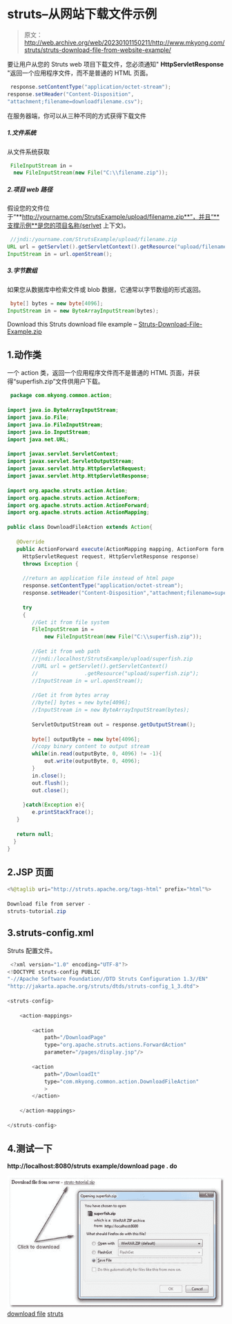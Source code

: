 # struts–从网站下载文件示例

> 原文：<http://web.archive.org/web/20230101150211/http://www.mkyong.com/struts/struts-download-file-from-website-example/>

要让用户从您的 Struts web 项目下载文件，您必须通知" **HttpServletResponse** "返回一个应用程序文件，而不是普通的 HTML 页面。

```java
 response.setContentType("application/octet-stream");
response.setHeader("Content-Disposition",
"attachment;filename=downloadfilename.csv"); 
```

在服务器端，你可以从三种不同的方式获得下载文件

##### 1.文件系统

从文件系统获取

```java
 FileInputStream in = 
  new FileInputStream(new File("C:\\filename.zip")); 
```

##### 2.项目 web 路径

假设您的文件位于“**http://yourname.com/StrutsExample/upload/filename.zip**”，并且“**支撑示例**是您的项目名称(serlvet 上下文)。

```java
 //jndi:/yourname.com/StrutsExample/upload/filename.zip
URL url = getServlet().getServletContext().getResource("upload/filename.zip");
InputStream in = url.openStream(); 
```

##### 3.字节数组

如果您从数据库中检索文件或 blob 数据，它通常以字节数组的形式返回。

```java
 byte[] bytes = new byte[4096];
InputStream in = new ByteArrayInputStream(bytes); 
```

Download this Struts download file example – [Struts-Download-File-Example.zip](http://web.archive.org/web/20190214232809/http://www.mkyong.com/wp-content/uploads/2010/04/Struts-Download-File-Example.zip)

## 1.动作类

一个 action 类，返回一个应用程序文件而不是普通的 HTML 页面，并获得“superfish.zip”文件供用户下载。

```java
 package com.mkyong.common.action;

import java.io.ByteArrayInputStream;
import java.io.File;
import java.io.FileInputStream;
import java.io.InputStream;
import java.net.URL;

import javax.servlet.ServletContext;
import javax.servlet.ServletOutputStream;
import javax.servlet.http.HttpServletRequest;
import javax.servlet.http.HttpServletResponse;

import org.apache.struts.action.Action;
import org.apache.struts.action.ActionForm;
import org.apache.struts.action.ActionForward;
import org.apache.struts.action.ActionMapping;

public class DownloadFileAction extends Action{

   @Override
   public ActionForward execute(ActionMapping mapping, ActionForm form,
     HttpServletRequest request, HttpServletResponse response)
     throws Exception {

     //return an application file instead of html page
     response.setContentType("application/octet-stream");
     response.setHeader("Content-Disposition","attachment;filename=superfish.zip");

     try 
     {
       	//Get it from file system
       	FileInputStream in = 
      		new FileInputStream(new File("C:\\superfish.zip"));

        //Get it from web path
        //jndi:/localhost/StrutsExample/upload/superfish.zip
        //URL url = getServlet().getServletContext()
        //               .getResource("upload/superfish.zip");
        //InputStream in = url.openStream();

        //Get it from bytes array
        //byte[] bytes = new byte[4096];
        //InputStream in = new ByteArrayInputStream(bytes);

        ServletOutputStream out = response.getOutputStream();

        byte[] outputByte = new byte[4096];
        //copy binary content to output stream
        while(in.read(outputByte, 0, 4096) != -1){
        	out.write(outputByte, 0, 4096);
        }
        in.close();
        out.flush();
        out.close();

     }catch(Exception e){
    	e.printStackTrace();
   }

   return null;
  }
} 
```

 ## 2.JSP 页面

```java
<%@taglib uri="http://struts.apache.org/tags-html" prefix="html"%>

Download file from server - 
struts-tutorial.zip 

```

 ## 3.struts-config.xml

Struts 配置文件。

```java
 <?xml version="1.0" encoding="UTF-8"?>
<!DOCTYPE struts-config PUBLIC 
"-//Apache Software Foundation//DTD Struts Configuration 1.3//EN" 
"http://jakarta.apache.org/struts/dtds/struts-config_1_3.dtd">

<struts-config>

	<action-mappings>

		<action
			path="/DownloadPage"
			type="org.apache.struts.actions.ForwardAction"
			parameter="/pages/display.jsp"/>

		<action
			path="/DownloadIt"
			type="com.mkyong.common.action.DownloadFileAction"
			>
		</action>

	</action-mappings>

</struts-config> 
```

## 4.测试一下

**http://localhost:8080/struts example/download page . do**

![struts-download-file-example1](img/40d22ff9f52ade8d35def64d12525334.png "struts-download-file-example1")[download file](http://web.archive.org/web/20190214232809/http://www.mkyong.com/tag/download-file/) [struts](http://web.archive.org/web/20190214232809/http://www.mkyong.com/tag/struts/)







